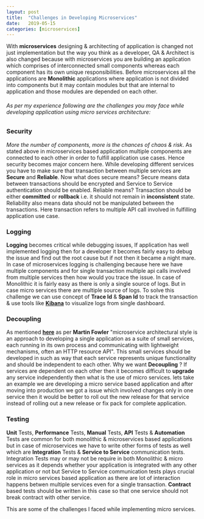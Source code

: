 ```yaml
---
layout: post
title:  "Challenges in Developing Microservices"
date:   2019-05-15
categories: [microservices]
---
```


With **microservices** designing & architecting of application is changed not just implementation but the way you think as a developer, QA & Architect is also changed because with microservices you are building an application which comprises of interconnected small components whereas each component has its own unique responsibilities. Before microservices all the applications are **Monolithic** applications where application is not divided into components but it may contain modules but that are internal to application and those modules are depended on each other.

###### As per my experience following are the challenges you may face while developing application using micro services architecture:

### Security

*More the number of components, more is the chances of chaos & risk*. As stated above in microservices based application multiple components are connected to each other in order to fulfill application use cases. Hence security becomes major concern here. While developing different services you have to make sure that transaction between multiple services are **Secure** and **Reliable**. Now what does secure means? Secure means data between transactions should be encrypted and Service to Service authentication should be enabled. Reliable means? Transaction should be either **committed** or **rollback** i.e. it should not remain in **inconsistent** state. Reliability also means data should not be manipulated between the transactions. Here transaction refers to multiple API call involved in fulfilling application use case.

### Logging

**Logging** becomes critical while debugging issues, If application has well implemented logging then for a developer it becomes fairly easy to debug the issue and find out the root cause but if not then it became a night mare. In case of microservices logging is challenging because here we have multiple components and for single transaction multiple api calls involved from multiple services then how would you trace the issue. In case of Monolithic it is fairly easy as there is only a single source of logs. But in case micro services there are multiple source of logs. To solve this challenge we can use concept of **Trace Id** & **Span Id** to track the transaction & use tools like [**Kibana**](https://www.elastic.co/products/kibana) to visualize logs from single dashboard.

### Decoupling

As mentioned [**here**](https://martinfowler.com/articles/microservices.html) as per **Martin Fowler** "microservice architectural style is an approach to developing a single application as a suite of small services, each running in its own process and communicating with lightweight mechanisms, often an HTTP resource API". This small services should be developed in such as way that each service represents unique functionality and should be independent to each other. Why we want **Decoupling** ? If services are dependent on each other then it becomes difficult to **upgrade** any service independently then what is the use of micro services. lets take an example we are developing a micro service based application and after moving into production we got a issue which involved changes only in one service then it would be better to roll out the new release for that service instead of rolling out a new release or fix pack for complete application.

### Testing

**Unit** Tests, **Performance** Tests, **Manual** Tests, **API** Tests & **Automation** Tests are common for both monolithic & microservices based applications but in case of microservices we have to write other forms of tests as well which are **Integration** Tests & **Service to Service** communication tests. Integration Tests may or may not be require in both Monolithic & micro services as it depends whether your application is integrated with any other application or not but Service to Service communication tests plays crucial role in micro services based application as there are lot of interaction happens betwen multiple services even for a single transaction. **Contract** based tests should be written in this case so that one service should not break contract with other service.

This are some of the challenges I faced while implementing micro services.
